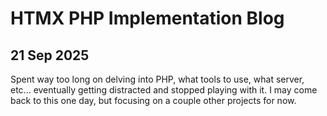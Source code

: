 # HTMX PHP Implementation Blog

## 21 Sep 2025
Spent way too long on delving into PHP, what tools to use, what server, etc... eventually getting distracted and stopped playing with it. I may come back to this one day, but focusing on a couple other projects for now.
